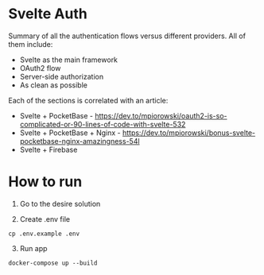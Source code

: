 # Svelte Auth

Summary of all the authentication flows versus different providers. All of them include:

- Svelte as the main framework
- OAuth2 flow
- Server-side authorization
- As clean as possible

Each of the sections is correlated with an article:

- Svelte + PocketBase - https://dev.to/mpiorowski/oauth2-is-so-complicated-or-90-lines-of-code-with-svelte-532
- Svelte + PocketBase + Nginx - https://dev.to/mpiorowski/bonus-svelte-pocketbase-nginx-amazingness-54l
- Svelte + Firebase

# How to run

1. Go to the desire solution

2. Create .env file
```
cp .env.example .env
```

3. Run app
```
docker-compose up --build
```
